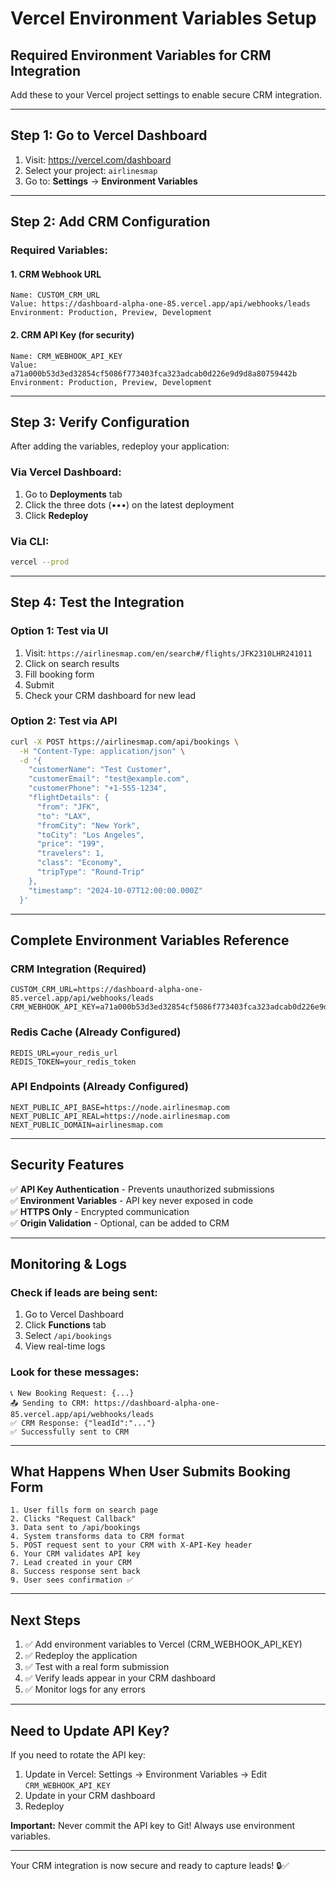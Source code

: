 # Vercel Environment Variables Setup

## Required Environment Variables for CRM Integration

Add these to your Vercel project settings to enable secure CRM integration.

---

## Step 1: Go to Vercel Dashboard

1. Visit: https://vercel.com/dashboard
2. Select your project: `airlinesmap`
3. Go to: **Settings** → **Environment Variables**

---

## Step 2: Add CRM Configuration

### Required Variables:

#### 1. CRM Webhook URL
```
Name: CUSTOM_CRM_URL
Value: https://dashboard-alpha-one-85.vercel.app/api/webhooks/leads
Environment: Production, Preview, Development
```

#### 2. CRM API Key (for security)
```
Name: CRM_WEBHOOK_API_KEY
Value: a71a000b53d3ed32854cf5086f773403fca323adcab0d226e9d9d8a80759442b
Environment: Production, Preview, Development
```

---

## Step 3: Verify Configuration

After adding the variables, redeploy your application:

### Via Vercel Dashboard:
1. Go to **Deployments** tab
2. Click the three dots (•••) on the latest deployment
3. Click **Redeploy**

### Via CLI:
```bash
vercel --prod
```

---

## Step 4: Test the Integration

### Option 1: Test via UI
1. Visit: `https://airlinesmap.com/en/search#/flights/JFK2310LHR241011`
2. Click on search results
3. Fill booking form
4. Submit
5. Check your CRM dashboard for new lead

### Option 2: Test via API
```bash
curl -X POST https://airlinesmap.com/api/bookings \
  -H "Content-Type: application/json" \
  -d '{
    "customerName": "Test Customer",
    "customerEmail": "test@example.com",
    "customerPhone": "+1-555-1234",
    "flightDetails": {
      "from": "JFK",
      "to": "LAX",
      "fromCity": "New York",
      "toCity": "Los Angeles",
      "price": "199",
      "travelers": 1,
      "class": "Economy",
      "tripType": "Round-Trip"
    },
    "timestamp": "2024-10-07T12:00:00.000Z"
  }'
```

---

## Complete Environment Variables Reference

### CRM Integration (Required)
```env
CUSTOM_CRM_URL=https://dashboard-alpha-one-85.vercel.app/api/webhooks/leads
CRM_WEBHOOK_API_KEY=a71a000b53d3ed32854cf5086f773403fca323adcab0d226e9d9d8a80759442b
```

### Redis Cache (Already Configured)
```env
REDIS_URL=your_redis_url
REDIS_TOKEN=your_redis_token
```

### API Endpoints (Already Configured)
```env
NEXT_PUBLIC_API_BASE=https://node.airlinesmap.com
NEXT_PUBLIC_API_REAL=https://node.airlinesmap.com
NEXT_PUBLIC_DOMAIN=airlinesmap.com
```

---

## Security Features

✅ **API Key Authentication** - Prevents unauthorized submissions  
✅ **Environment Variables** - API key never exposed in code  
✅ **HTTPS Only** - Encrypted communication  
✅ **Origin Validation** - Optional, can be added to CRM  

---

## Monitoring & Logs

### Check if leads are being sent:
1. Go to Vercel Dashboard
2. Click **Functions** tab
3. Select `/api/bookings`
4. View real-time logs

### Look for these messages:
```
📞 New Booking Request: {...}
📤 Sending to CRM: https://dashboard-alpha-one-85.vercel.app/api/webhooks/leads
✅ CRM Response: {"leadId":"..."}
✅ Successfully sent to CRM
```

---

## What Happens When User Submits Booking Form

```
1. User fills form on search page
2. Clicks "Request Callback"
3. Data sent to /api/bookings
4. System transforms data to CRM format
5. POST request sent to your CRM with X-API-Key header
6. Your CRM validates API key
7. Lead created in your CRM
8. Success response sent back
9. User sees confirmation ✅
```

---

## Next Steps

1. ✅ Add environment variables to Vercel (CRM_WEBHOOK_API_KEY)
2. ✅ Redeploy the application
3. ✅ Test with a real form submission
4. ✅ Verify leads appear in your CRM dashboard
5. ✅ Monitor logs for any errors

---

## Need to Update API Key?

If you need to rotate the API key:
1. Update in Vercel: Settings → Environment Variables → Edit `CRM_WEBHOOK_API_KEY`
2. Update in your CRM dashboard
3. Redeploy

**Important:** Never commit the API key to Git! Always use environment variables.

---

Your CRM integration is now secure and ready to capture leads! 🔒✅

